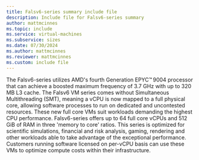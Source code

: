 ```yaml
---
title: Falsv6-series summary include file
description: Include file for Falsv6-series summary
author: mattmcinnes
ms.topic: include
ms.service: virtual-machines
ms.subservice: sizes
ms.date: 07/30/2024
ms.author: mattmcinnes
ms.reviewer: mattmcinnes
ms.custom: include file
---
```

The Falsv6-series utilizes AMD's fourth Generation EPYC™ 9004 processor that can achieve a boosted maximum frequency of 3.7 GHz with up to 320 MB L3 cache. The Falsv6 VM series comes without Simultaneous Multithreading (SMT), meaning a vCPU is now mapped to a full physical core, allowing software processes to run on dedicated and uncontested resources. These new full core VMs suit workloads demanding the highest CPU performance. Falsv6-series offers up to 64 full core vCPUs and 512 GiB of RAM in three 'memory to core' ratios. This series is optimized for scientific simulations, financial and risk analysis, gaming, rendering and other workloads able to take advantage of the exceptional performance. Customers running software licensed on per-vCPU basis can use these VMs to optimize compute costs within their infrastructure.
